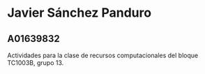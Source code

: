 # Javier Sánchez Panduro
## A01639832

Actividades para la clase de recursos computacionales del bloque TC1003B, grupo 13.
